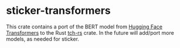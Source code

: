 # sticker-transformers

This crate contains a port of the BERT model from [Hugging Face
Transformers](https://huggingface.co/transformers/) to the Rust
[tch-rs](https://github.com/LaurentMazare/tch-rs) crate. In the
future will add/port more models, as needed for sticker.
